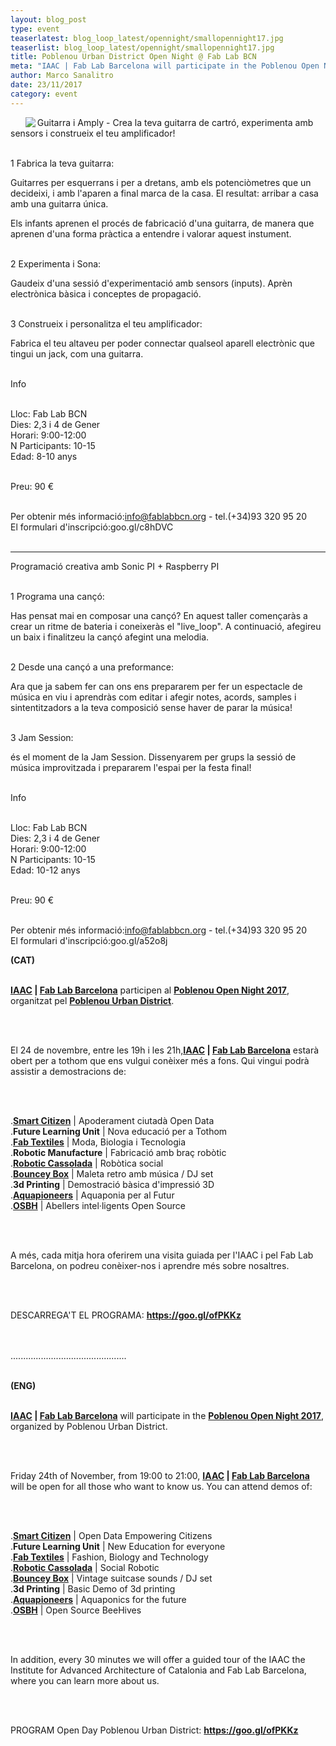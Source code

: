 ```yaml
---
layout: blog_post
type: event
teaserlatest: blog_loop_latest/opennight/smallopennight17.jpg
teaserlist: blog_loop_latest/opennight/smallopennight17.jpg
title: Poblenou Urban District Open Night @ Fab Lab BCN
meta: "IAAC | Fab Lab Barcelona will participate in the Poblenou Open Night 2017. Friday 24th of November, from 19:00 to 21:00, we will be open for all those who want to know us."
author: Marco Sanalitro
date: 23/11/2017
category: event
---
```


<ul><img src= "http://www.fablabbcn.org/img/blog/blog_loop_latest/opennight/opennight17.jpg" align="left"> </ul>

Guitarra i Amply - Crea la teva guitarra de cartró, experimenta amb sensors i construeix el teu amplificador!<br><br>

1 Fabrica la teva guitarra:<br>

Guitarres per esquerrans i per a dretans, amb els potenciòmetres que un decideixi, i amb l'aparen a final marca de la casa. El resultat: arribar a casa amb una guitarra única.<br>

Els infants aprenen el procés de fabricació d'una guitarra, de manera que aprenen d'una forma pràctica a entendre i valorar aquest instument.<br><br>

2 Experimenta i Sona:<br>

Gaudeix d'una sessió d'experimentació amb sensors (inputs). Aprèn electrònica bàsica i conceptes de propagació.<br><br>

3 Construeix i personalitza el teu amplificador:<br>

Fabrica el teu altaveu per poder connectar qualseol aparell electrònic que tingui un jack, com una guitarra.<br><br>

Info<br><br>

Lloc: Fab Lab BCN<br>
Dies: 2,3 i 4 de Gener<br>
Horari: 9:00-12:00<br>
N Participants: 10-15<br>
Edad: 8-10 anys<br><br>

Preu: 90 €<br><br>

Per obtenir més informació:info@fablabbcn.org - tel.(+34)93 320 95 20<br>
El formulari d'inscripció:goo.gl/c8hDVC<br><br>
______________________________________

Programació creativa amb Sonic PI + Raspberry PI<br><br>

1 Programa una cançó:<br>

Has pensat mai en composar una cançó? En aquest taller començaràs a crear un ritme de bateria i coneixeràs el "live_loop". A continuació, afegireu un baix i finalitzeu la cançó afegint una melodia.<br><br>

2 Desde una cançó a una preformance:<br>

Ara que ja sabem fer can ons ens prepararem per fer un espectacle de música en viu i aprendràs com editar i afegir notes, acords, samples i sintentitzadors a la teva composició sense haver de parar la música!<br><br>

3 Jam Session:<br>

és el moment de la Jam Session. Dissenyarem per grups la sessió de música improvitzada i prepararem l'espai per la festa final!<br><br>

Info<br><br>

Lloc: Fab Lab BCN<br>
Dies: 2,3 i 4 de Gener<br>
Horari: 9:00-12:00<br>
N Participants: 10-15<br>
Edad: 10-12 anys<br><br>

Preu: 90 €<br><br>

Per obtenir més informació:info@fablabbcn.org - tel.(+34)93 320 95 20<br>
El formulari d'inscripció:goo.gl/a52o8j<br>


<strong>(CAT)</strong> <br><br>

<p><strong><a href="https://iaac.net/">IAAC</a> | <a href="https://fablabbcn.org/index.html">Fab Lab Barcelona</a></strong> participen al <strong><a href="https://goo.gl/ofPKKz">Poblenou Open Night 2017</a></strong>, organitzat pel <strong><a href="https://goo.gl/ofPKKz">Poblenou Urban District</a></strong>.</p><br><br>

<p>El 24 de novembre, entre les 19h i les 21h,<strong><a href="https://iaac.net/">IAAC</a> | <a href="https://fablabbcn.org/index.html">Fab Lab Barcelona</a></strong> estarà obert per a tothom que ens vulgui conèixer més a fons. Qui vingui podrà assistir a demostracions de:</p><br><br>

<p>.<strong><a href="https://smartcitizen.me/">Smart Citizen</a></strong> | Apoderament ciutadà Open Data<br>
.<strong>Future Learning Unit</strong> | Nova educació per a Tothom <br>
.<strong><a href="http://fabtextiles.org/">Fab Textiles</a></strong> | Moda, Biologia i Tecnologia<br>
.<strong>Robotic Manufacture</strong> | Fabricació amb braç robòtic<br>
.<strong><a href="https://www.youtube.com/watch?v=YV2OQjNbP9E">Robotic Cassolada</a></strong> | Robòtica social<br>
.<strong><a href="https://www.facebook.com/bounceybox/">Bouncey Box</a></strong> | Maleta retro amb música / DJ set<br>
.<strong>3d Printing</strong> | Demostració bàsica d'impressió 3D<br>
.<strong><a href="http://aquapioneers.io/">Aquapioneers</a></strong> | Aquaponia per al Futur <br>
.<strong><a href="https://www.osbeehives.com/">OSBH</a></strong> | Abellers intel·ligents Open Source </p><br><br>

<p>A més, cada mitja hora oferirem una visita guiada per l'IAAC i pel Fab Lab Barcelona, on podreu conèixer-nos i aprendre més sobre nosaltres.</p><br><br>

<p>DESCARREGA'T EL PROGRAMA: <strong><a href="https://goo.gl/ofPKKz">https://goo.gl/ofPKKz</a></strong></p><br><br>
..............................................<br><br>


<strong>(ENG)</strong> <br><br>

<p><strong><a href="https://iaac.net/">IAAC</a> | <a href="https://fablabbcn.org/index.html">Fab Lab Barcelona</a></strong> will participate in the <strong><a href="https://goo.gl/ofPKKz">Poblenou Open Night 2017</a></strong>, organized by Poblenou Urban District.</p><br><br>

<p>Friday 24th of November, from 19:00 to 21:00, <strong><a href="https://iaac.net/">IAAC</a> | <a href="https://fablabbcn.org/index.html">Fab Lab Barcelona</a></strong> will be open for all those who want to know us. You can attend demos of:</p><br><br>

<p>.<strong><a href="https://smartcitizen.me/">Smart Citizen</a></strong> | Open Data Empowering Citizens<br>
.<strong>Future Learning Unit</strong> | New Education for everyone<br>
.<strong><a href="http://fabtextiles.org/">Fab Textiles</a></strong> | Fashion, Biology and Technology <br>
.<strong><a href="https://www.youtube.com/watch?v=YV2OQjNbP9E">Robotic Cassolada</a></strong> | Social Robotic<br>
.<strong><a href="https://www.facebook.com/bounceybox/">Bouncey Box</a></strong> | Vintage suitcase sounds / DJ set<br>
.<strong>3d Printing</strong> | Basic Demo of 3d printing<br>
.<strong><a href="http://aquapioneers.io/">Aquapioneers</a></strong> | Aquaponics for the future<br>
.<strong><a href="https://www.osbeehives.com/">OSBH</a></strong> | Open Source BeeHives</p><br><br>

<p>In addition, every 30 minutes we will offer a guided tour of the IAAC the Institute for Advanced Architecture of Catalonia and Fab Lab Barcelona, where you can learn more about us.</p><br><br>

<p>PROGRAM Open Day Poblenou Urban District: <strong><a href="https://goo.gl/ofPKKz">https://goo.gl/ofPKKz</a></p></strong>

